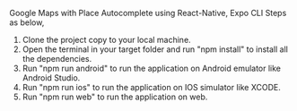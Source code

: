 Google Maps with Place Autocomplete using React-Native, Expo CLI
Steps as below,
1.	Clone the project copy to your local machine. 
2.	Open the terminal in your target folder and run "npm install" to install all the dependencies.
3.	Run "npm run android" to run the application on Android emulator like Android Studio. 
4.	Run "npm run ios" to run the application on IOS simulator like XCODE. 
5.	Run "npm run web" to run the application on web.

